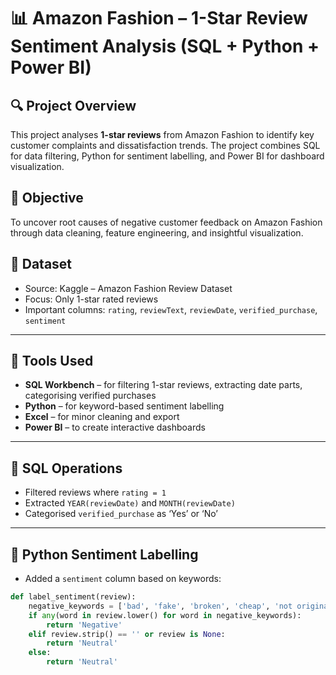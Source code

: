 # 📊 Amazon Fashion – 1-Star Review Sentiment Analysis (SQL + Python + Power BI)

## 🔍 Project Overview

This project analyses **1-star reviews** from Amazon Fashion to identify key customer complaints and dissatisfaction trends. The project combines SQL for data filtering, Python for sentiment labelling, and Power BI for dashboard visualization.

## 🎯 Objective

To uncover root causes of negative customer feedback on Amazon Fashion through data cleaning, feature engineering, and insightful visualization.

## 📁 Dataset

- Source: Kaggle – Amazon Fashion Review Dataset  
- Focus: Only 1-star rated reviews  
- Important columns: `rating`, `reviewText`, `reviewDate`, `verified_purchase`, `sentiment`

---

## 🔧 Tools Used

- **SQL Workbench** – for filtering 1-star reviews, extracting date parts, categorising verified purchases  
- **Python** – for keyword-based sentiment labelling  
- **Excel** – for minor cleaning and export  
- **Power BI** – to create interactive dashboards

---

## 🧮 SQL Operations

- Filtered reviews where `rating = 1`  
- Extracted `YEAR(reviewDate)` and `MONTH(reviewDate)`  
- Categorised `verified_purchase` as ‘Yes’ or ‘No’  

---

## 🐍 Python Sentiment Labelling

- Added a `sentiment` column based on keywords:  
```python
def label_sentiment(review):
    negative_keywords = ['bad', 'fake', 'broken', 'cheap', 'not original', 'small', 'poor']
    if any(word in review.lower() for word in negative_keywords):
        return 'Negative'
    elif review.strip() == '' or review is None:
        return 'Neutral'
    else:
        return 'Neutral'
